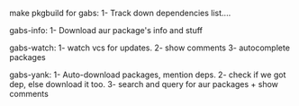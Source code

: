 make pkgbuild for gabs:
1- Track down dependencies list....

gabs-info:
1- Download aur package's info and stuff

gabs-watch:
1- watch vcs for updates.
2- show comments
3- autocomplete packages

gabs-yank:
1- Auto-download packages, mention deps.
2- check if we got dep, else download it too.
3- search and query for aur packages + show comments
